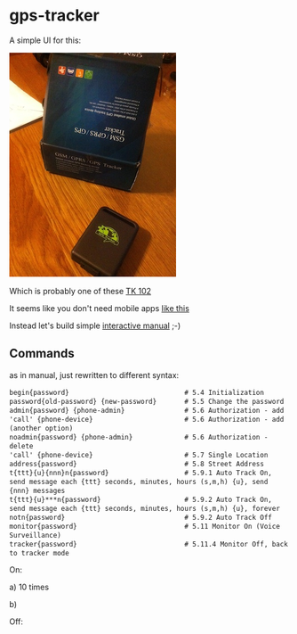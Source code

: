 # gps-tracker

A simple UI for this:

![Unknown GPS Tracker](./doc/device.jpg)

Which is probably one of these 
[TK 102](http://www.ebay.com/sch/i.html?_odkw=GPS+tracker+TK&_osacat=0&_from=R40&_trksid=p2045573.m570.l1313.TR0.TRC0.H0.XGPS+tracker+TK+102.TRS0&_nkw=GPS+tracker+TK+102&_sacat=0)

It seems like you don't need  mobile apps [like this](http://www.starburstsoftware.co.uk/gpstracker/)

Instead let's build simple [interactive manual](http://ainthek.github.io/gps-tracker/www/index.html) ;-)

## Commands

as in manual, just rewritten to different syntax: 



	begin{password}								# 5.4 Initialization
	password{old-password} {new-password} 		# 5.5 Change the password
	admin{password} {phone-admin}				# 5.6 Authorization - add
	'call' {phone-device}						# 5.6 Authorization - add (another option)
	noadmin{password} {phone-admin}				# 5.6 Authorization - delete
	'call' {phone-device}						# 5.7 Single Location
	address{password}							# 5.8 Street Address			
	t{ttt}{u}{nnn}n{password}					# 5.9.1 Auto Track On, send message each {ttt} seconds, minutes, hours (s,m,h) {u}, send {nnn} messages
	t{ttt}{u}***n{password}						# 5.9.2 Auto Track On, send message each {ttt} seconds, minutes, hours (s,m,h) {u}, forever
	notn{password}								# 5.9.2 Auto Track Off
	monitor{password}							# 5.11 Monitor On (Voice Surveillance)
	tracker{password}							# 5.11.4 Monitor Off, back to tracker mode
	



	



On:

a)
	10 times 

b)
	


Off:

	






	
	


